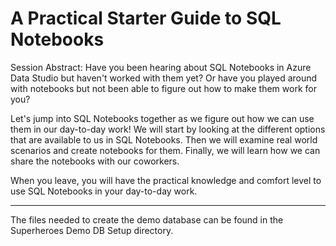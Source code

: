 # A Practical Starter Guide to SQL Notebooks

Session Abstract:
Have you been hearing about SQL Notebooks in Azure Data Studio but haven't worked with them yet? Or have you played around with notebooks but not been able to figure out how to make them work for you?

Let's jump into SQL Notebooks together as we figure out how we can use them in our day-to-day work! We will start by looking at the different options that are available to us in SQL Notebooks. Then we will examine real world scenarios and create notebooks for them. Finally, we will learn how we can share the notebooks with our coworkers.

When you leave, you will have the practical knowledge and comfort level to use SQL Notebooks in your day-to-day work.

***********************

The files needed to create the demo database can be found in the Superheroes Demo DB Setup directory.